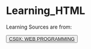 # Learning_HTML
Learning Sources are from:
<!-- Source -->
<html>
  <button> <a ref="CS50X" href="https://learning.edx.org/course/course-v1:HarvardX+CS50W+Web/home"> CS0X: WEB PROGRAMMING </button>
</html>
